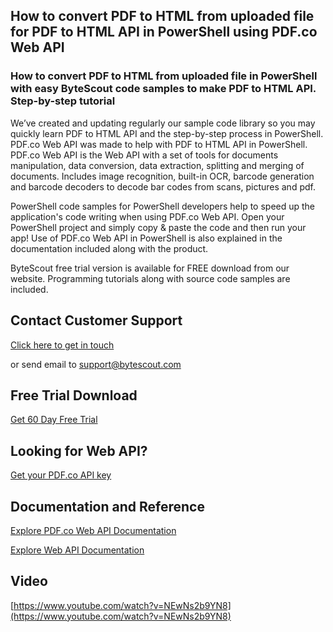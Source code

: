 ## How to convert PDF to HTML from uploaded file for PDF to HTML API in PowerShell using PDF.co Web API

### How to convert PDF to HTML from uploaded file in PowerShell with easy ByteScout code samples to make PDF to HTML API. Step-by-step tutorial

We’ve created and updating regularly our sample code library so you may quickly learn PDF to HTML API and the step-by-step process in PowerShell. PDF.co Web API was made to help with PDF to HTML API in PowerShell. PDF.co Web API is the Web API with a set of tools for documents manipulation, data conversion, data extraction, splitting and merging of documents. Includes image recognition, built-in OCR, barcode generation and barcode decoders to decode bar codes from scans, pictures and pdf.

PowerShell code samples for PowerShell developers help to speed up the application's code writing when using PDF.co Web API. Open your PowerShell project and simply copy & paste the code and then run your app! Use of PDF.co Web API in PowerShell is also explained in the documentation included along with the product.

ByteScout free trial version is available for FREE download from our website. Programming tutorials along with source code samples are included.

## Contact Customer Support

[Click here to get in touch](https://bytescout.zendesk.com/hc/en-us/requests/new?subject=PDF.co%20Web%20API%20Question)

or send email to [support@bytescout.com](mailto:support@bytescout.com?subject=PDF.co%20Web%20API%20Question) 

## Free Trial Download

[Get 60 Day Free Trial](https://bytescout.com/download/web-installer?utm_source=github-readme)

## Looking for Web API? 

[Get your PDF.co API key](https://pdf.co/documentation/api?utm_source=github-readme)

## Documentation and Reference

[Explore PDF.co Web API Documentation](https://bytescout.com/documentation/index.html?utm_source=github-readme)

[Explore Web API Documentation](https://pdf.co/documentation/api?utm_source=github-readme)

## Video

[https://www.youtube.com/watch?v=NEwNs2b9YN8](https://www.youtube.com/watch?v=NEwNs2b9YN8)
